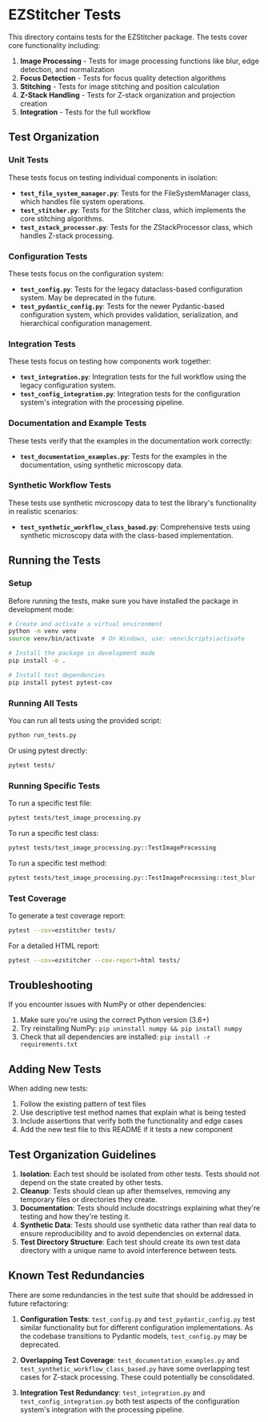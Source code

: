 # EZStitcher Tests

This directory contains tests for the EZStitcher package. The tests cover core functionality including:

1. **Image Processing** - Tests for image processing functions like blur, edge detection, and normalization
2. **Focus Detection** - Tests for focus quality detection algorithms
3. **Stitching** - Tests for image stitching and position calculation
4. **Z-Stack Handling** - Tests for Z-stack organization and projection creation
5. **Integration** - Tests for the full workflow

## Test Organization

### Unit Tests

These tests focus on testing individual components in isolation:

- **`test_file_system_manager.py`**: Tests for the FileSystemManager class, which handles file system operations.
- **`test_stitcher.py`**: Tests for the Stitcher class, which implements the core stitching algorithms.
- **`test_zstack_processor.py`**: Tests for the ZStackProcessor class, which handles Z-stack processing.

### Configuration Tests

These tests focus on the configuration system:

- **`test_config.py`**: Tests for the legacy dataclass-based configuration system. May be deprecated in the future.
- **`test_pydantic_config.py`**: Tests for the newer Pydantic-based configuration system, which provides validation, serialization, and hierarchical configuration management.

### Integration Tests

These tests focus on testing how components work together:

- **`test_integration.py`**: Integration tests for the full workflow using the legacy configuration system.
- **`test_config_integration.py`**: Integration tests for the configuration system's integration with the processing pipeline.

### Documentation and Example Tests

These tests verify that the examples in the documentation work correctly:

- **`test_documentation_examples.py`**: Tests for the examples in the documentation, using synthetic microscopy data.

### Synthetic Workflow Tests

These tests use synthetic microscopy data to test the library's functionality in realistic scenarios:

- **`test_synthetic_workflow_class_based.py`**: Comprehensive tests using synthetic microscopy data with the class-based implementation.

## Running the Tests

### Setup

Before running the tests, make sure you have installed the package in development mode:

```bash
# Create and activate a virtual environment
python -m venv venv
source venv/bin/activate  # On Windows, use: venv\Scripts\activate

# Install the package in development mode
pip install -e .

# Install test dependencies
pip install pytest pytest-cov
```

### Running All Tests

You can run all tests using the provided script:

```bash
python run_tests.py
```

Or using pytest directly:

```bash
pytest tests/
```

### Running Specific Tests

To run a specific test file:

```bash
pytest tests/test_image_processing.py
```

To run a specific test class:

```bash
pytest tests/test_image_processing.py::TestImageProcessing
```

To run a specific test method:

```bash
pytest tests/test_image_processing.py::TestImageProcessing::test_blur
```

### Test Coverage

To generate a test coverage report:

```bash
pytest --cov=ezstitcher tests/
```

For a detailed HTML report:

```bash
pytest --cov=ezstitcher --cov-report=html tests/
```

## Troubleshooting

If you encounter issues with NumPy or other dependencies:

1. Make sure you're using the correct Python version (3.6+)
2. Try reinstalling NumPy: `pip uninstall numpy && pip install numpy`
3. Check that all dependencies are installed: `pip install -r requirements.txt`

## Adding New Tests

When adding new tests:

1. Follow the existing pattern of test files
2. Use descriptive test method names that explain what is being tested
3. Include assertions that verify both the functionality and edge cases
4. Add the new test file to this README if it tests a new component

## Test Organization Guidelines

1. **Isolation**: Each test should be isolated from other tests. Tests should not depend on the state created by other tests.
2. **Cleanup**: Tests should clean up after themselves, removing any temporary files or directories they create.
3. **Documentation**: Tests should include docstrings explaining what they're testing and how they're testing it.
4. **Synthetic Data**: Tests should use synthetic data rather than real data to ensure reproducibility and to avoid dependencies on external data.
5. **Test Directory Structure**: Each test should create its own test data directory with a unique name to avoid interference between tests.

## Known Test Redundancies

There are some redundancies in the test suite that should be addressed in future refactoring:

1. **Configuration Tests**: `test_config.py` and `test_pydantic_config.py` test similar functionality but for different configuration implementations. As the codebase transitions to Pydantic models, `test_config.py` may be deprecated.

2. **Overlapping Test Coverage**: `test_documentation_examples.py` and `test_synthetic_workflow_class_based.py` have some overlapping test cases for Z-stack processing. These could potentially be consolidated.

3. **Integration Test Redundancy**: `test_integration.py` and `test_config_integration.py` both test aspects of the configuration system's integration with the processing pipeline.
